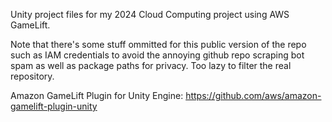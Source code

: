 Unity project files for my 2024 Cloud Computing project using AWS GameLift.

Note that there's some stuff ommitted for this public version of the repo such as IAM credentials to avoid the annoying github repo scraping bot spam as well as package paths for privacy. Too lazy to filter the real repository.

Amazon GameLift Plugin for Unity Engine: https://github.com/aws/amazon-gamelift-plugin-unity